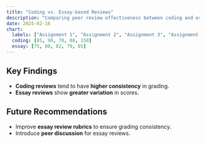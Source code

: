 ```yaml
---
title: "Coding vs. Essay-based Reviews"
description: "Comparing peer review effectiveness between coding and essay-based assessments."
date: 2025-02-16
chart:
  labels: ["Assignment 1", "Assignment 2", "Assignment 3", "Assignment 4", "Assignment 5"]
  coding: [85, 90, 78, 88, 150]
  essay: [75, 80, 82, 79, 85]
---
```


## Key Findings
- **Coding reviews** tend to have **higher consistency** in grading.
- **Essay reviews** show **greater variation** in scores.

## Future Recommendations
- Improve **essay review rubrics** to ensure grading consistency.
- Introduce **peer discussion** for essay reviews.
